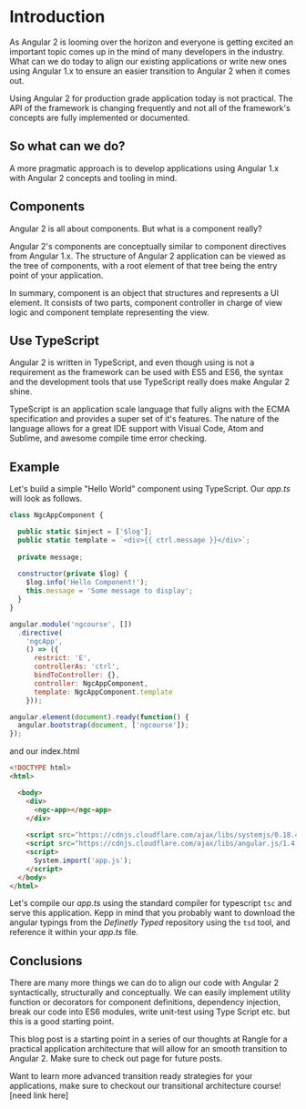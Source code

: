 # Introduction

As Angular 2 is looming over the horizon and everyone is getting excited an important topic comes up in the mind of many developers in the industry. What can we do today to align our existing applications or write new ones using Angular 1.x to ensure an easier transition to Angular 2 when it comes out.

Using Angular 2 for production grade application today is not practical. The API of the framework is changing frequently and not all of the framework's concepts are fully implemented or documented.

## So what can we do?

A more pragmatic approach is to develop applications using Angular 1.x with Angular 2 concepts and tooling in mind.

## Components

Angular 2 is all about components. But what is a component really?

Angular 2's components are conceptually similar to component directives from Angular 1.x. The structure of Angular 2 application can be viewed as the tree of components, with a root element of that tree being the entry point of your application.

In summary, component is an object that structures and represents a UI element. It consists of two parts, component controller in charge of view logic and component template representing the view.

## Use TypeScript

Angular 2 is written in TypeScript, and even though using is not a requirement as the framework can be used with ES5 and ES6, the syntax and the development tools that use TypeScript really does make Angular 2 shine.

TypeScript is an application scale language that fully aligns with the ECMA specification and provides a super set of it's features. The nature of the language allows for a great IDE support with Visual Code, Atom and Sublime, and awesome compile time error checking.

## Example

Let's build a simple "Hello World" component using TypeScript. Our *app.ts* will look as follows.

```javascript
class NgcAppComponent {

  public static $inject = ['$log'];
  public static template = `<div>{{ ctrl.message }}</div>`;
  
  private message;
  
  constructor(private $log) {
    $log.info('Hello Component!');
    this.message = 'Some message to display';
  }
}

angular.module('ngcourse', []) 
  .directive(
    'ngcApp', 
    () => ({
      restrict: 'E',
      controllerAs: 'ctrl',
      bindToController: {},
      controller: NgcAppComponent,
      template: NgcAppComponent.template
    }));

angular.element(document).ready(function() {
  angular.bootstrap(document, ['ngcourse']);
});
```

and our index.html

```html
<!DOCTYPE html>
<html>

  <body>
    <div>
      <ngc-app></ngc-app>
    </div>
    
    <script src="https://cdnjs.cloudflare.com/ajax/libs/systemjs/0.18.4/system.js"></script>
    <script src="https://cdnjs.cloudflare.com/ajax/libs/angular.js/1.4.4/angular.js"></script>
    <script>
      System.import('app.js');
    </script>
  </body>
</html>
```

Let's compile our *app.ts* using the standard compiler for typescript `tsc` and serve this application. Kepp in mind that you probably want to download the angular typings from the *Definetly Typed* repository using the `tsd` tool, and reference it within your *app.ts* file.

## Conclusions

There are many more things we can do to align our code with Angular 2  syntactically, structurally and conceptually. We can easily implement utility function or decorators for component definitions, dependency injection, break our code into ES6 modules, write unit-test using Type Script etc. but this is a good starting point. 

This blog post is a starting point in a series of our thoughts at Rangle for a practical application architecture that will allow for an smooth transition to Angular 2. Make sure to check out page for future posts.

Want to learn more advanced transition ready strategies for your applications, make sure to checkout our transitional architecture course! [need link here]
